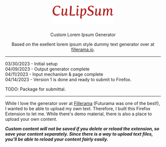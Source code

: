 <h1 align="center">
  <a href="http://culipsum.com/"><img src="/imgs/culipsum_logo_for_dark.svg" alt="CuLipSum" width="200"></a>
</h1>
<p align="center">Custom Lorem Ipsum Generator</p>
<p align="center">Based on the exellent lorem ipsum style dummy text generator over at <a href="http://fillerama.io/" target="_blank">fillerama.io</a>.</p>

---

03/30/2023 - Initial setup\
04/09/2023 - Output generator complete\
04/11/2023 - Input mechanism & page complete\
04/14/2023 - Version 1 is done and ready to submit to Firefox.

TODO: Package for submittal.

---

While I love the generator over at [Fillerama](http://fillerama.io/) (Futurama was one of the best!), I wanted to be able to upload my own text. Therefore, I built this Firefox Extension to let me. While there's demo material, there is also a place to upload your own content.

***Custom content will not be saved if you delete or reload the extension, so save your content separately. Since there is a way to upload text files, you'll be able to reload your content fairly easily.***